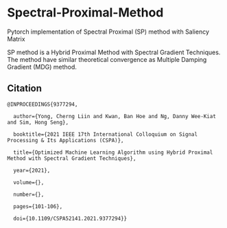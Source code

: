 # Spectral-Proximal-Method

Pytorch implementation of Spectral Proximal (SP) method with Saliency Matrix

SP method is a Hybrid Proximal Method with Spectral Gradient Techniques. The method have similar theoretical convergence as Multiple Damping Gradient (MDG) method. 

## Citation

```
@INPROCEEDINGS{9377294,

  author={Yong, Cherng Liin and Kwan, Ban Hoe and Ng, Danny Wee-Kiat and Sim, Hong Seng},

  booktitle={2021 IEEE 17th International Colloquium on Signal Processing & Its Applications (CSPA)}, 

  title={Optimized Machine Learning Algorithm using Hybrid Proximal Method with Spectral Gradient Techniques}, 

  year={2021},

  volume={},

  number={},

  pages={101-106},

  doi={10.1109/CSPA52141.2021.9377294}}

```
